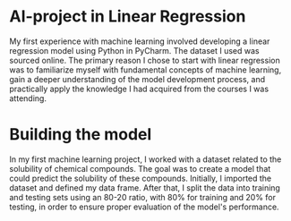 # AI-project in Linear Regression 
My first experience with machine learning involved developing a linear regression model using Python in PyCharm. The dataset I used was sourced online. The primary reason I chose to start with linear regression was to familiarize myself with fundamental concepts of machine learning, gain a deeper understanding of the model development process, and practically apply the knowledge I had acquired from the courses I was attending.

# Building the model
In my first machine learning project, I worked with a dataset related to the solubility of chemical compounds. The goal was to create a model that could predict the solubility of these compounds. Initially, I imported the dataset and defined my data frame. After that, I split the data into training and testing sets using an 80-20 ratio, with 80% for training and 20% for testing, in order to ensure proper evaluation of the model's performance. 
